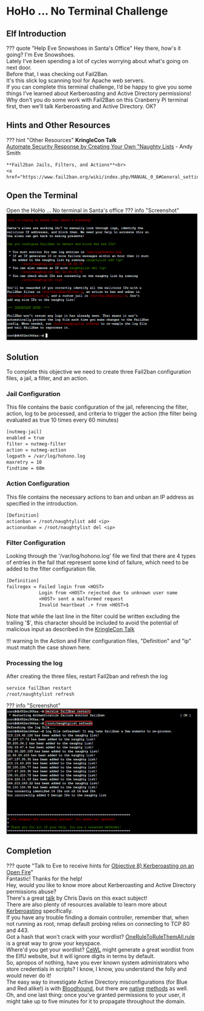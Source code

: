 # HoHo ... No Terminal Challenge

## Elf Introduction

??? quote "Help Eve Snowshoes in Santa's Office"
    Hey there, how's it going? I'm Eve Snowshoes.<br>
    Lately I've been spending a lot of cycles worrying about what's going on next door.<br>
    Before that, I was checking out Fail2Ban.<br>
    It's this slick log scanning tool for Apache web servers.<br>
    If you can complete this terminal challenge, I’d be happy to give you some things I’ve learned about Kerberoasting and Active Directory permissions!<br>
    Why don't you do some work with Fail2Ban on this Cranberry Pi terminal first, then we’ll talk Kerberoasting and Active Directory. OK?

## Hints and Other Resources

??? hint "Other Resources"
    **KringleCon Talk**<br>
    <a href="http://www.youtube.com/watch?v=Fwv2-uV6e5I">Automate Security Response by Creating Your Own "Naughty Lists</a> - Andy Smith

    **Fail2ban Jails, Filters, and Actions**<br>
    <a href="https://www.fail2ban.org/wiki/index.php/MANUAL_0_8#General_settings">https://www.fail2ban.org/wiki/index.php/MANUAL_0_8#General_settings</a>


## Open the Terminal

Open the HoHo ... No terminal in Santa's office
??? info "Screenshot"
    ![](image1.png)

## Solution

To complete this objective we need to create three Fail2ban configuration files, a jail, a filter, and an action.

### Jail Configuration

This file contains the basic configuration of the jail, referencing the filter, action, log to be processed, and criteria to trigger the action (the filter being evaluated as true 10 times every 60 minutes)

``` title="/etc/fail2ban/jail.d/nutmeg-jail.conf"
[nutmeg-jail]
enabled = true
filter = nutmeg-filter
action = nutmeg-action
logpath = /var/log/hohono.log
maxretry = 10
findtime = 60m
```
### Action Configuration

This file contains the necessary actions to ban and unban an IP address as specified in the introduction.<br>

``` title="/etc/fail2ban/action.d/nutmeg-action.conf"
[Definition]
actionban = /root/naughtylist add <ip>
actionunban = /root/naughtylist del <ip>
```

### Filter Configuration

Looking through the '/var/log/hohono.log' file we find that there are 4 types of entries in the fail that represent some kind of failure, which need to be added to the filter configuration file.

``` title="/etc/fail2ban/filter.d/nutmeg-filter.conf"
[Definition]
failregex = Failed login from <HOST>
            Login from <HOST> rejected due to unknown user name
            <HOST> sent a malformed request
            Invalid heartbeat .+ from <HOST>$
```
Note that while the last line in the filter could be written excluding the trailing '$', this character should be included to avoid the potential of malicious input as described in the <a href="https://youtu.be/Fwv2-uV6e5I?t=716">KringleCon Talk</a>

!!! warning
    In the Action and Filter configuration files, "Definition" and "ip" must match the case shown here.

### Processing the log

After creating the three files, restart Fail2ban and refresh the log<br> 
```
service fail2ban restart
/root/naughtylist refresh
```
??? info "Screenshot"
    ![](image2.png)


## Completion

??? quote "Talk to Eve to receive hints for <a href="../../objectives/O8_Kerberoasting_on_an_Open_Fire/">Objective 8) Kerberoasting on an Open Fire</a>"   
    Fantastic! Thanks for the help!<br>
    Hey, would you like to know more about Kerberoasting and Active Directory permissions abuse?<br>
    There's a great <a href="https://www.youtube.com/watch?v=iMh8FTzepU4">talk</a> by Chris Davis on this exact subject!<br>
    There are also plenty of resources available to learn more about <a href="https://gist.github.com/TarlogicSecurity/2f221924fef8c14a1d8e29f3cb5c5c4a">Kerberoasting</a> specifically.<br>
    If you have any trouble finding a domain controller, remember that, when not running as root, nmap default probing relies on connecting to TCP 80 and 443.<br>
    Got a hash that won't crack with your wordlist? <a href="https://github.com/NotSoSecure/password_cracking_rules">OneRuleToRuleThemAll.rule</a> is a great way to grow your keyspace.<br>
    Where'd you get your wordlist? <a href="https://github.com/digininja/CeWL">CeWL</a> might generate a great wordlist from the ElfU website, but it will ignore digits in terms by default.<br>
    So, apropos of nothing, have you ever known system administrators who store credentials in scripts? I know, I know, you understand the folly and would never do it!<br>
    The easy way to investigate Active Directory misconfigurations (for Blue and Red alike!) is with <a href="https://github.com/BloodHoundAD/BloodHound">Bloodhound</a>, but there are <a href="https://social.technet.microsoft.com/Forums/en-US/df3bfd33-c070-4a9c-be98-c4da6e591a0a/forum-faq-using-powershell-to-assign-permissions-on-active-directory-objects?forum=winserverpowershell">native</a> <a href="https://www.specterops.io/assets/resources/an_ace_up_the_sleeve.pdf">methods</a> as well.<br>
    Oh, and one last thing: once you've granted permissions to your user, it might take up to five minutes for it to propagate throughout the domain.<br>

    
